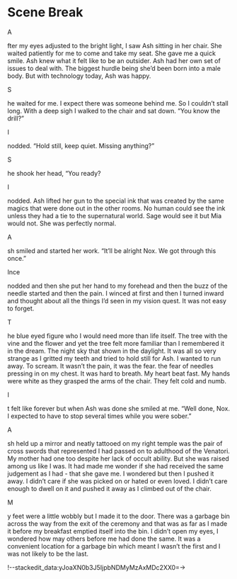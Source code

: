 #  Scene Break

A

fter my eyes adjusted to the bright light, I saw Ash sitting in her chair. She
waited patiently for me to come and take my seat. She gave me a quick smile. Ash
knew what it felt like to be an outsider. Ash had her own set of issues to deal
with. The biggest hurdle being she’d been born into a male body. But with
technology today, Ash was happy.

S

he waited for me. I expect there was someone behind me. So I couldn’t stall
long. With a deep sigh I walked to the chair and sat down. “You know the drill?”

I

 nodded. “Hold still, keep quiet. Missing anything?”

S

he shook her head, “You ready?

I

 nodded. Ash lifted her gun to the special ink that was created by the same
magics that were done out in the other rooms. No human could see the ink unless
they had a tie to the supernatural world. Sage would see it but Mia would not.
She was perfectly normal.

A

sh smiled and started her work. “It’ll be alright Nox. We got through this
once.”

Ince

 nodded and then she put her hand to my forehead and then the buzz of the
needle started and then the pain. I winced at first and then I turned inward and
thought about all the things I’d seen in my vision quest. It was not easy to
forget.

T

he blue eyed figure who I would need more than life itself. The tree with the
vine and the flower and yet the tree felt more familiar than I remembered it in
the dream. The night sky that shown in the daylight. It was all so very strange
as I gritted my teeth and tried to hold still for Ash. I wanted to run away. To
scream. It wasn’t the pain, it was the fear. the fear of needles pressing in on
my chest. It was hard to breath. My heart beat fast. My hands were white as they
grasped the arms of the chair. They felt cold and numb.

I

t felt like forever but when Ash was done she smiled at me. “Well done, Nox. I
expected to have to stop several times while you were sober.”

A

sh held up a mirror and neatly tattooed on my right temple was the pair of
cross swords that represented I had passed on to adulthood of the Venatori. My
mother had one too despite her lack of occult ability. But she was raised among
us like I was. It had made me wonder if she had received the same judgement as I
had - that she gave me. I wondered but then I pushed it away. I didn’t care if
she was picked on or hated or even loved. I didn’t care enough to dwell on it
and pushed it away as I climbed out of the chair.

M

y feet were a little wobbly but I made it to the door. There was a garbage bin
across the way from the exit of the ceremony and that was as far as I made it
before my breakfast emptied itself into the bin. I didn’t open my eyes, I
wondered how may others before me had done the same. It was a convenient
location for a garbage bin which meant I wasn’t the first and I was not likely
to be the last.


!--stackedit_data:yJoaXN0b3J5IjpbNDMyMzAxMDc2XX0=->
<!--stackedit_data:
eyJoaXN0b3J5IjpbLTE2MTAwOTIwNDhdfQ==
-->